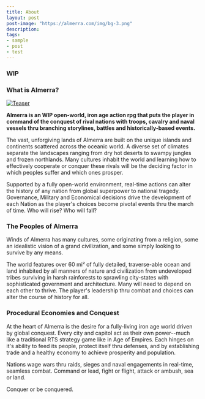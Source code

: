 ```yaml
---
title: About
layout: post
post-image: "https://almerra.com/img/bg-3.png"
description:   
tags:
- sample
- post
- test
---
```


### WIP
### What is Almerra?
[![Teaser](https://img.youtube.com/vi/A6aebT5WpS8/0.jpg)](https://youtu.be/A6aebT5WpS8 "Teaser")

**Almerra is an WIP open-world, iron age action rpg that puts the player in command of the conquest of rival nations with troops, cavalry and naval vessels thru branching storylines, battles and historically-based events.**

The vast, unforgiving lands of Almerra are built on the unique islands and continents scattered across the oceanic world.  A diverse set of climates separate the landscapes ranging from dry hot deserts to swampy jungles and frozen northlands.  Many cultures inhabit the world and learning how to effectively cooperate or conquer these rivals will be the deciding factor in which peoples suffer and which ones prosper.  

Supported by a fully open-world environment, real-time actions can alter the history of any nation from global superpower to national tragedy.  Governance, Military and Economical decisions drive the development of each Nation as the player's choices become pivotal events thru the march of time.  Who will rise?  Who will fall?

### The Peoples of Almerra

Winds of Almerra has many cultures, some originating from a religion, some an idealistic vision of a grand civilization, and some simply looking to survive by any means.  

The world features over 60 mi² of fully detailed, traverse-able ocean and land inhabited by all manners of nature and civilization from undeveloped tribes surviving in harsh rainforests to sprawling city-states with sophisticated government and architecture.  Many will need to depend on each other to thrive.  The player's leadership thru combat and choices can alter the course of history for all.

### Procedural Economies and Conquest

At the heart of Almerra is the desire for a fully-living iron age world driven by global conquest.  Every city and capitol act as their own power--much like a traditional RTS strategy game like in Age of Empires.  Each hinges on it's ability to feed its people, protect itself thru defenses, and by establishing trade and a healthy economy to achieve prosperity and population.

Nations wage wars thru raids, sieges and naval engagements in real-time, seamless combat.  Command or lead, fight or flight, attack or ambush, sea or land.

Conquer or be conquered.